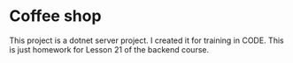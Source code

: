 # Coffee shop
This project is a dotnet server project. I created it for training in CODE. This is just homework for Lesson 21 of the backend course.